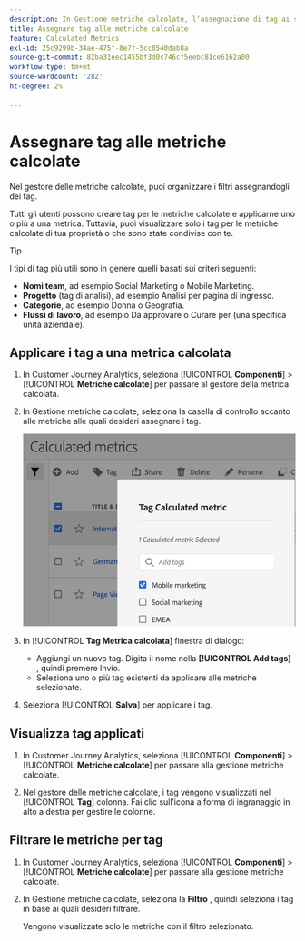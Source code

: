 ```yaml
---
description: In Gestione metriche calcolate, l’assegnazione di tag ai segmenti ti consente di organizzarli.
title: Assegnare tag alle metriche calcolate
feature: Calculated Metrics
exl-id: 25c9299b-34ae-475f-8e7f-5cc8540dab8a
source-git-commit: 82ba31eec1455bf3d0c746cf5eebc81ce6162a00
workflow-type: tm+mt
source-wordcount: '282'
ht-degree: 2%

---
```


# Assegnare tag alle metriche calcolate

Nel gestore delle metriche calcolate, puoi organizzare i filtri assegnandogli dei tag.

Tutti gli utenti possono creare tag per le metriche calcolate e applicarne uno o più a una metrica. Tuttavia, puoi visualizzare solo i tag per le metriche calcolate di tua proprietà o che sono state condivise con te.

>[!TIP]
>
>I tipi di tag più utili sono in genere quelli basati sui criteri seguenti:
>
>* **Nomi team**, ad esempio Social Marketing o Mobile Marketing.
>* **Progetto** (tag di analisi), ad esempio Analisi per pagina di ingresso.
>* **Categorie**, ad esempio Donna o Geografia.
>* **Flussi di lavoro**, ad esempio Da approvare o Curare per (una specifica unità aziendale).


## Applicare i tag a una metrica calcolata

1. In Customer Journey Analytics, seleziona [!UICONTROL **Componenti**] > [!UICONTROL **Metriche calcolate**] per passare al gestore della metrica calcolata.

1. In Gestione metriche calcolate, seleziona la casella di controllo accanto alle metriche alle quali desideri assegnare i tag.

   ![](assets/cm_add_tags.png)

1. In [!UICONTROL **Tag Metrica calcolata**] finestra di dialogo:

   * Aggiungi un nuovo tag. Digita il nome nella **[!UICONTROL Add tags]** , quindi premere Invio.
   * Seleziona uno o più tag esistenti da applicare alle metriche selezionate.

1. Seleziona [!UICONTROL **Salva**] per applicare i tag.

## Visualizza tag applicati

1. In Customer Journey Analytics, seleziona [!UICONTROL **Componenti**] > [!UICONTROL **Metriche calcolate**] per passare alla gestione metriche calcolate.

1. Nel gestore delle metriche calcolate, i tag vengono visualizzati nel [!UICONTROL **Tag**] colonna. Fai clic sull’icona a forma di ingranaggio in alto a destra per gestire le colonne.

## Filtrare le metriche per tag

1. In Customer Journey Analytics, seleziona [!UICONTROL **Componenti**] > [!UICONTROL **Metriche calcolate**] per passare alla gestione metriche calcolate.

1. In Gestione metriche calcolate, seleziona la **Filtro** , quindi seleziona i tag in base ai quali desideri filtrare.

   Vengono visualizzate solo le metriche con il filtro selezionato.

